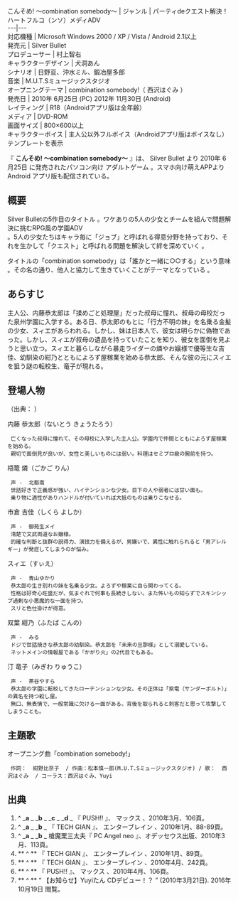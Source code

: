 こんそめ! 〜combination somebody〜  |  ジャンル  |  パーティdeクエスト解決！ハートフルコ（ンソ）メディADV   
---|---  
対応機種  |  Microsoft Windows 2000  /  XP  /  Vista  /  Android  2.1以上   
発売元  |  Silver Bullet   
プロデューサー  |  村上智右   
キャラクターデザイン  |  犬洞あん   
シナリオ  |  日野亘、沖水ミル、鍛冶屋多郎   
音楽  |  M.U.T.Sミュージックスタジオ   
オープニングテーマ  |  combination somebody!（  西沢はぐみ  ）   
発売日  |  2010年  6月25日  (PC)  2012年  11月30日  (Android)   
レイティング  |  R18（Androidアプリ版は全年齢）   
メディア  |  DVD-ROM   
画面サイズ  |  800×600以上   
キャラクターボイス  |  主人公以外フルボイス（Androidアプリ版はボイスなし）   
テンプレートを表示  
  
『 **こんそめ! 〜combination somebody〜** 』は、  Silver Bullet  より  2010年  6月25日
に発売されたパソコン向け  アダルトゲーム  。スマホ向け萌えAPPより  Android  アプリ版も配信されている。

##  概要  

Silver Bulletの5作目のタイトル    。ワケありの5人の少女とチームを組んで問題解決に挑むRPG風の学園ADV  
。5人の少女たちはキャラ毎に「ジョブ」と呼ばれる得意分野を持っており、それを生かして「クエスト」と呼ばれる問題を解決して絆を深めていく    。

タイトルの「combination somebody」は「誰かと一緒に○○する」という意味    
。その名の通り、他人と協力して生きていくことがテーマとなっている    。

##  あらすじ  

主人公、内藤恭太郎は「揉めごと処理屋」だった叔母に憧れ、叔母の母校だった泉州学園に入学する。ある日、恭太郎のもとに「行方不明の妹」を名乗る金髪の少女、スィエがあらわれる。しかし、妹は日本人で、彼女は明らかに偽物であった。しかし、スィエが叔母の遺品を持っていたことを知り、彼女を面倒を見ようと思い立つ。スィエと暮らしながら暴走ライダーの燐やお嬢様で優等生な吉佳、幼馴染の紺乃とともによろず屋稼業を始める恭太郎、そんな彼の元にスィエを狙う謎の転校生、竜子が現れる。

##  登場人物  

（出典：            ）

内藤 恭太郎（ないとう きょうたろう）

     亡くなった叔母に憧れて、その母校に入学した主人公。学園内で仲間とともによろず屋稼業を始める。 
     親切で面倒見が良いが、女性と美しいものには弱い。料理はセミプロ級の腕前を持つ。 
梧篭 燐（ごかご りん）

     声 -  北都南 
     世話好きで正義感が強い、ハイテンションな少女。目下の人や弱者には甘い面も。 
     乗り物に適性がありハンドルが付いていれば大抵のものは乗りこなせる。 
市倉 吉佳（しくら よしか）

     声 -  御苑生メイ 
     清楚で文武両道なお嬢様。 
     的確な判断と抜群の説得力、演技力を備えるが、男嫌いで、異性に触れられると「男アレルギー」が発症してしまうのが悩み。 
スィエ（すぃえ）

     声 -  青山ゆかり 
     恭太郎の生き別れの妹を名乗る少女。よろずや稼業に自ら関わってくる。 
     性格は好奇心旺盛だが、気まぐれで何事も長続きしない。また怖いもの知らずでスキンシップ過剰な小悪魔的な一面を持つ。 
     スリと色仕掛けが得意。 
双葉 紺乃（ふたば こんの）

     声 -  みる 
     ドジで世話焼きな恭太郎の幼馴染。恭太郎を「未来の旦那様」として溺愛している。 
     ネットメインの情報屋である「かがり火」の2代目でもある。 
汀 竜子（みぎわ りゅうこ）

     声 -  茶谷やすら 
     恭太郎の学園に転校してきたローテンションな少女。その正体は「紫電（サンダーボルト）」の異名を持つ殺し屋。 
     無口、無表情で、一般常識に欠ける一面がある。背後を取られると刺客だと思って攻撃してしまうことも。 

##  主題歌  

オープニング曲「combination somebody!」

     作詞：  紺野比奈子  / 作曲：松本慎一郎(M.U.T.Sミュージックスタジオ) / 歌：  西沢はぐみ  / コーラス：西沢はぐみ、Yuyi   

##  出典  

  1. ^  _**a** _ _**b** _ _**c** _ _**d** _ 『  PUSH!!  』、  マックス  、2010年3月、106頁。 
  2. ^  _**a** _ _**b** _ 『  TECH GIAN  』、  エンターブレイン  、2010年1月、88-89頁。 
  3. ^  _**a** _ _**b** _ 槍魔栗三太夫『  PC Angel neo  』、オデッセウス出版、2010年3月、113頁。 
  4. ** ^  ** 『  TECH GIAN  』、  エンターブレイン  、2010年1月、89頁。 
  5. ** ^  ** 『  TECH GIAN  』、  エンターブレイン  、2010年4月、242頁。 
  6. ** ^  ** 『  PUSH!!  』、  マックス  、2010年4月、106頁。 
  7. ** ^  ** “  【お知らせ】Yuyiたん CDデビュー！？  ” (2010年3月21日).  2016年10月19日  閲覧。 

